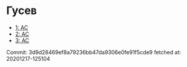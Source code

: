# Гусев
- [1: AC](1.md)
- [2: AC](2.md)
- [3: AC](3.md)

Commit: 3d9d28469ef8a79236bb47da9306e0fe91f5cde9
 fetched at: 20201217-125104
